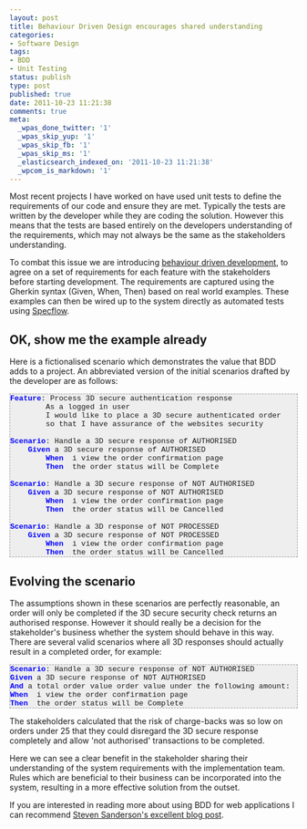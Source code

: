 ```yaml
---
layout: post
title: Behaviour Driven Design encourages shared understanding
categories:
- Software Design
tags:
- BDD
- Unit Testing
status: publish
type: post
published: true
date: 2011-10-23 11:21:38
comments: true
meta:
  _wpas_done_twitter: '1'
  _wpas_skip_yup: '1'
  _wpas_skip_fb: '1'
  _wpas_skip_ms: '1'
  _elasticsearch_indexed_on: '2011-10-23 11:21:38'
  _wpcom_is_markdown: '1'
---
```

Most recent projects I have worked on have used unit tests  to define the requirements of our code and ensure they are met. Typically the tests are written by the developer while they are coding the solution. However this means that the tests are based entirely on the developers understanding of the requirements, which may not always be the same as the stakeholders understanding.

To combat this issue we are introducing <a href="http://dannorth.net/introducing-bdd/">behaviour driven development</a>, to agree on a set of requirements for each feature with the stakeholders before starting development. The requirements are captured using the Gherkin syntax (Given, When, Then) based on real world examples. These examples can then be wired up to the system directly as automated tests using <a href="http://specflow.org/">Specflow</a>.

<h2>OK, show me the example already</h2>

Here is a fictionalised scenario which demonstrates the value that BDD adds to a project. An abbreviated version of the initial scenarios drafted by the developer are as follows:

<pre style="font-size:small;font-family:Consolas, 'Courier New', Courier, Monospace;width:100%;overflow:auto;border:1px dashed #999999;background-color:#eeeeee;"><span style="color:#0000ff;font-weight:bold;">Feature</span>: Process 3D secure authentication response
        As a logged in user
        I would like to place a 3D secure authenticated order
        so that I have assurance of the websites security

<span style="color:#0000ff;font-weight:bold;">Scenario</span>: Handle a 3D secure response of AUTHORISED
    <span style="color:#0000ff;"><strong>Given </strong></span>a 3D secure response of AUTHORISED
        <span style="color:#0000ff;font-weight:bold;">When</span>  i view the order confirmation page
        <span style="color:#0000ff;font-weight:bold;">Then</span>  the order status will be Complete

<span style="color:#0000ff;font-weight:bold;">Scenario</span>: Handle a 3D secure response of NOT AUTHORISED
    <span style="color:#0000ff;"><strong>Given </strong></span>a 3D secure response of NOT AUTHORISED
        <span style="color:#0000ff;font-weight:bold;">When</span>  i view the order confirmation page
        <span style="color:#0000ff;font-weight:bold;">Then</span>  the order status will be Cancelled

<span style="color:#0000ff;font-weight:bold;">Scenario</span>: Handle a 3D response of NOT PROCESSED
    <span style="color:#0000ff;"><strong>Given </strong></span>a 3D secure response of NOT PROCESSED
        <span style="color:#0000ff;font-weight:bold;">When</span>  i view the order confirmation page
        <span style="color:#0000ff;font-weight:bold;">Then</span>  the order status will be Cancelled</pre>

<h2>Evolving the scenario</h2>

The assumptions shown in these scenarios are perfectly reasonable, an order will only be completed if the 3D secure security check returns an authorised response. However it should really be a decision for the stakeholder's business whether the system should behave in this way. There are several valid scenarios where all 3D responses should actually result in a completed order, for example:

<pre style="font-size:small;font-family:Consolas, 'Courier New', Courier, Monospace;width:100%;overflow:auto;border:1px dashed #999999;background-color:#eeeeee;"><span style="color:#0000ff;font-weight:bold;">Scenario</span>: Handle a 3D secure response of NOT AUTHORISED
<span style="color:#0000ff;"><strong>Given</strong></span> a 3D secure response of NOT AUTHORISED
<span style="color:#0000ff;"><strong>And</strong></span> a total order value order value under the following amount:   25
<span style="color:#0000ff;font-weight:bold;">When</span>  i view the order confirmation page
<span style="color:#0000ff;font-weight:bold;">Then</span>  the order status will be Complete</pre>

The stakeholders calculated that the risk of charge-backs was so low on orders under   25 that they could disregard the 3D secure response completely and allow 'not authorised' transactions to be completed.

Here we can see a clear benefit in the stakeholder sharing their understanding of the system requirements with the implementation team. Rules which are beneficial to their business can be incorporated into the system, resulting in a more effective solution from the outset.

If you are interested in reading more about using BDD for web applications I can recommend <a href="http://blog.stevensanderson.com/2010/03/03/behavior-driven-development-bdd-with-specflow-and-aspnet-mvc/">Steven Sanderson's excellent blog post</a>.
